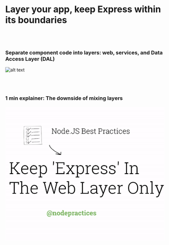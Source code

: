 # Layer your app, keep Express within its boundaries

<br/><br/>

 ### Separate component code into layers: web, services, and Data Access Layer (DAL)

![alt text](https://github.com/goldbergyoni/nodebestpractices/blob/master/assets/images/structurebycomponents.PNG "Separate component code into layers")

 <br/><br/>

### 1 min explainer: The downside of mixing layers

![alt text](https://github.com/goldbergyoni/nodebestpractices/blob/master/assets/images/keepexpressinweb.gif "The downside of mixing layers")
